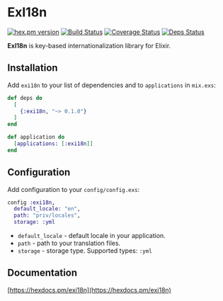 # ExI18n

[![hex.pm version](https://img.shields.io/hexpm/v/exi18n.svg)](https://hex.pm/packages/exi18n) [![Build Status](https://travis-ci.org/gvl/exi18n.svg?branch=master)](https://travis-ci.org/gvl/exi18n) [![Coverage Status](https://coveralls.io/repos/gvl/exi18n/badge.svg?branch=master)](https://coveralls.io/r/gvl/exi18n?branch=master) [![Deps Status](https://beta.hexfaktor.org/badge/all/github/gvl/exi18n.svg)](https://beta.hexfaktor.org/github/gvl/exi18n)

**ExI18n** is key-based internationalization library for Elixir.

## Installation

Add `exi18n` to your list of dependencies and to `applications` in `mix.exs`:

```elixir
def deps do
  [
    {:exi18n, "~> 0.1.0"}
  ]
end

def application do
  [applications: [:exi18n]]
end
```

## Configuration

Add configuration to your `config/config.exs`:

```elixir
config :exi18n,
  default_locale: "en",
  path: "priv/locales",
  storage: :yml
```
  - `default_locale` - default locale in your application.
  - `path` - path to your translation files.
  - `storage` - storage type. Supported types: `:yml`

## Documentation

[https://hexdocs.pm/exi18n](https://hexdocs.pm/exi18n)
